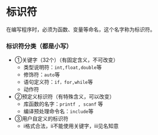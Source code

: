 # 标识符

在编写程序时，必须为函数、变量等命名，这个名字称为标识符。

### 标识符分类（都是小写）

- ①关键字（32个）（有固定含义，不可改变）
  - 类型说明符：`int,float,double`等
  - 修饰符：`auto`等
  - 语句定义符：`if，for,while`等
  - 动作符
- ②预定义标识符（有特殊含义，可以改变）
  - 库函数的名字：`printf , scanf` 等
  - 编译预处理命令名：`include`等
- ③用户自定义的标识符  
  - ⅰ格式合法，ⅱ不能使用关键字，ⅲ见名知意

